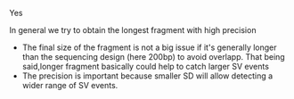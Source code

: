 Yes

In general we try to obtain the longest fragment with high precision

  - The final size of the fragment is not a big issue if it's generally longer than the sequencing design (here 200bp) to avoid overlapp. That being said,longer fragment basically could help to catch larger SV events
  - The precision is important because smaller SD will allow detecting a wider range of SV events.
